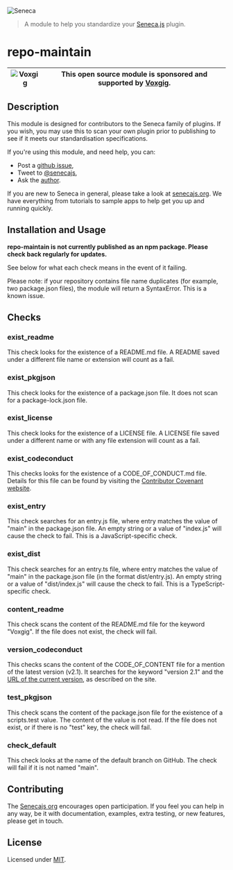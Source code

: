 ![Seneca](http://senecajs.org/files/assets/seneca-logo.png)
> A module to help you standardize your [Seneca.js](https://www.npmjs.com/package/seneca) plugin.

# repo-maintain

| ![Voxgig](https://www.voxgig.com/res/img/vgt01r.png) | This open source module is sponsored and supported by [Voxgig](https://www.voxgig.com). |
|---|---|

## Description

This module is designed for contributors to the Seneca family of plugins. If you wish, you may use this to scan your own plugin prior to publishing to see if it meets our standardisation specifications.

If you're using this module, and need help, you can:

- Post a [github issue](https://github.com/senecajs/repo-maintain/issues),
- Tweet to [@senecajs](http://twitter.com/senecajs),
- Ask the [author](https://github.com/stokesriona).

If you are new to Seneca in general, please take a look at [senecajs.org](https://www.npmjs.com/package/seneca). We have everything from tutorials to sample apps to help get you up and running quickly.

## Installation and Usage

__repo-maintain is not currently published as an npm package. Please check back regularly for updates.__

See below for what each check means in the event of it failing.

Please note: if your repository contains file name duplicates (for example, two package.json files), the module will return a SyntaxError. This is a known issue.

## Checks
### exist_readme
This check looks for the existence of a README.md file. A README saved under a different file name or extension will count as a fail.

### exist_pkgjson
This check looks for the existence of a package.json file. It does not scan for a package-lock.json file.

### exist_license
This check looks for the existence of a LICENSE file. A LICENSE file saved under a different name or with any file extension will count as a fail.

### exist_codeconduct
This checks looks for the existence of a CODE_OF_CONDUCT.md file. Details for this file can be found by visiting the [Contributor Covenant website](https://www.contributor-covenant.org/).

### exist_entry
This check searches for an entry.js file, where entry matches the value of "main" in the package.json file. An empty string or a value of "index.js" will cause the check to fail. This is a JavaScript-specific check.

### exist_dist
This check searches for an entry.ts file, where entry matches the value of "main" in the package.json file (in the format dist/entry.js). An empty string or a value of "dist/index.js" will cause the check to fail. This is a TypeScript-specific check.

### content_readme
This check scans the content of the README.md file for the keyword "Voxgig". If the file does not exist, the check will fail.

### version_codeconduct
This checks scans the content of the CODE_OF_CONTENT file for a mention of the latest version (v2.1). It searches for the keyword "version 2.1" and the [URL of the current version](https://www.contributor-covenant.org/version/2/1/), as described on the site.

### test_pkgjson
This check scans the content of the package.json file for the existence of a scripts.test value. The content of the value is not read. If the file does not exist, or if there is no "test" key, the check will fail.

### check_default
This check looks at the name of the default branch on GitHub. The check will fail if it is not named "main".

## Contributing
The [Senecajs org](https://github.com/senecajs) encourages open participation. If you feel you can help in any way, be it with documentation, examples, extra testing, or new features, please get in touch.

## License
Licensed under [MIT](./LICENSE).